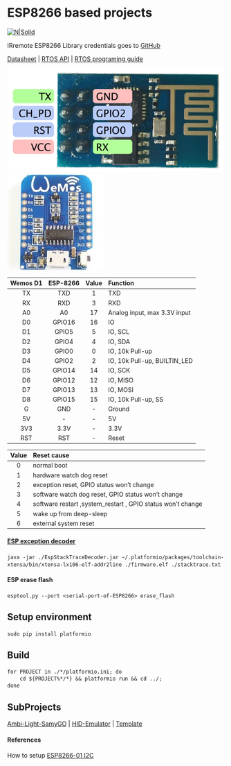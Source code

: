 # ESP8266 based projects
[![N|Solid](https://travis-ci.org/aenniw/ESP8266.svg?branch=master)](https://travis-ci.org/aenniw/wemos_d1)

IRremote ESP8266 Library credentials goes to [GitHub](https://github.com/markszabo/IRremoteESP8266)

[Datasheet](https://espressif.com/sites/default/files/documentation/0a-esp8266ex_datasheet_en.pdf) | 
[RTOS API](https://espressif.com/sites/default/files/documentation/20b-esp8266_rtos_sdk_api_reference_v1.4.0_0.pdf) | 
[RTOS programing guide](https://espressif.com/sites/default/files/documentation/20a-esp8266_rtos_sdk_programming_guide_en.pdf)

![ESP-8266 layout](img/ESP8266_layout.jpg)
![Wemos D1 layout](img/Wemos_layout.jpg)

| Wemos D1  | ESP-8266 | Value | Function                      |
|:---------:|:--------:|:-----:|:------------------------------|
| TX        | TXD      | 1     | TXD                           |
| RX        | RXD      | 3     | RXD                           |
| A0        | A0       | 17    | Analog input, max 3.3V input  |
| D0        | GPIO16   | 16    | IO                            |
| D1        | GPIO5    | 5     | IO, SCL                       |
| D2        | GPIO4    | 4     | IO, SDA                       |
| D3        | GPIO0    | 0     | IO, 10k Pull-up               |
| D4        | GPIO2    | 2     | IO, 10k Pull-up, BUILTIN_LED  |
| D5        | GPIO14   | 14    | IO, SCK                       |
| D6        | GPIO12   | 12    | IO, MISO                      |
| D7        | GPIO13   | 13    | IO, MOSI                      |
| D8        | GPIO15   | 15    | IO, 10k Pull-up, SS           |
| G         | GND      | -     | Ground                        |
| 5V        | -        | -     | 5V                            |
| 3V3       | 3.3V     | -     | 3.3V                          |
| RST       | RST      | -     | Reset                         |

| Value | Reset cause                                                   |
|:-----:|:--------------------------------------------------------------|
| 0     | normal boot                                                   |
| 1     | hardware watch dog reset                                      |
| 2     | exception reset, GPIO status won’t change                     |
| 3     | software watch dog reset, GPIO status won’t change            |
| 4     | software restart ,system_restart , GPIO status won’t change   |
| 5     | wake up from deep-sleep                                       |
| 6     | external system reset                                         |

#### [ESP exception decoder](https://github.com/me-no-dev/EspExceptionDecoder)

```java -jar ./EspStackTraceDecoder.jar ~/.platformio/packages/toolchain-xtensa/bin/xtensa-lx106-elf-addr2line ./firmware.elf ./stacktrace.txt```

#### ESP erase flash

```esptool.py --port <serial-port-of-ESP8266> erase_flash```

## Setup environment
```
sudo pip install platformio
```

## Build
```
for PROJECT in ./*/platformio.ini; do
    cd ${PROJECT%*/*} && platformio run && cd ../;
done
```

## SubProjects
[Ambi-Light-SamyGO](Ambi-Light-LE46B650/README.md) |
[HID-Emulator](HID-Emulator/README.md) |
[Template](IOTbase/README.md)

#### References
How to setup [ESP8266-01 I2C](http://www.forward.com.au/pfod/ESP8266/GPIOpins/ESP8266_01_pin_magic.html)